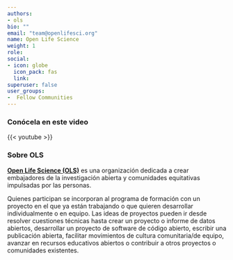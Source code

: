 ```yaml
---
authors:
- ols
bio: ""
email: "team@openlifesci.org"
name: Open Life Science
weight: 1
role: 
social:
- icon: globe
  icon_pack: fas
  link: 
superuser: false
user_groups:
-  Fellow Communities
---
```


### Conócela en este video

{{< youtube  >}} 

### Sobre OLS

**[Open Life Science (OLS)](https://openlifesci.org/)** es una organización dedicada a crear embajadores de la investigación abierta y comunidades equitativas impulsadas por las personas. 

Quienes participan se incorporan al programa de formación con un proyecto en el que ya están trabajando o que quieren desarrollar individualmente o en equipo. Las ideas de proyectos pueden ir desde resolver cuestiones técnicas hasta crear un proyecto o informe de datos abiertos, desarrollar un proyecto de software de código abierto, escribir una publicación abierta, facilitar movimientos de cultura comunitaria/de equipo, avanzar en recursos educativos abiertos o contribuir a otros proyectos o comunidades existentes.
